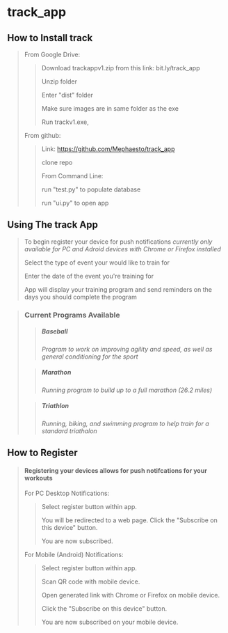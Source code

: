 # track_app

## How to Install track
> From Google Drive:
> > Download trackappv1.zip from this link: bit.ly/track_app
> >
> > Unzip folder 
> >
> > Enter "dist" folder
> > 
> > Make sure images are in same folder as the exe
> >
> > Run trackv1.exe,
> 
> From github:
> > Link: https://github.com/Mephaesto/track_app
> >
> > clone repo
> > 
> > From Command Line: 
> >
> > run "test.py" to populate database
> >
> > run "ui.py" to open app

## Using The track App
> To begin register your device for push notifications *currently only available for PC and Adroid devices with Chrome or Firefox installed*
>
> Select the type of event your would like to train for
>
> Enter the date of the event you're training for
>
> App will display your training program and send reminders on the days you should complete the program
> 

>### Current Programs Available
> > ##### Baseball 
> > *Program to work on improving agility and speed, as well as general conditioning for the sport*
> 
> 
> > ##### Marathon
> >*Running program to build up to a full marathon (26.2 miles)*
> 
> 
> > ##### Triathlon
> > *Running, biking, and swimming program to help train for a standard triathalon*
> 
> 

## How to Register 
> #### Registering your devices allows for push notifcations for your workouts
> 
> For PC Desktop Notifications: 
> > Select register button within app.
> >
> > You will be redirected to a web page. Click the "Subscribe on this device" button. 
> > 
> > You are now subscribed. 
> 
> For Mobile (Android) Notifications: 
> > Select register button within app.
> > 
> > Scan QR code with mobile device.
> >
> > Open generated link with Chrome or Firefox on mobile device. 
> >
> > Click the "Subscribe on this device" button.
> >
> > You are now subscribed on your mobile device.



